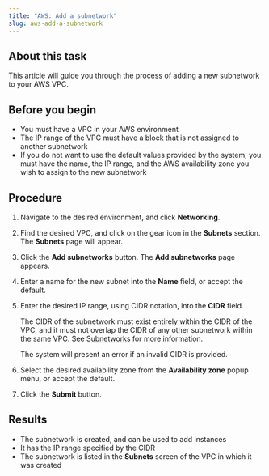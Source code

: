 ```yaml
---
title: "AWS: Add a subnetwork"
slug: aws-add-a-subnetwork
---
```


## About this task

This article will guide you through the process of adding a new subnetwork to your AWS VPC.

## Before you begin

- You must have a VPC in your AWS environment
- The IP range of the VPC must have a block that is not assigned to another subnetwork
- If you do not want to use the default values provided by the system, you must have the name, the IP range, and the AWS availability zone you wish to assign to the new subnetwork

## Procedure

1. Navigate to the desired environment, and click **Networking**.

2. Find the desired VPC, and click on the gear icon in the **Subnets** section. The **Subnets** page will appear.

3. Click the **Add subnetworks** button. The **Add subnetworks** page appears.

4. Enter a name for the new subnet into the **Name** field, or accept the default.

5. Enter the desired IP range, using CIDR notation, into the **CIDR** field.

    The CIDR of the subnetwork must exist entirely within the CIDR of the VPC, and it must not overlap the CIDR of any other subnetwork within the same VPC. See [Subnetworks](aws-subnetworks.md) for more information.

    The system will present an error if an invalid CIDR is provided.

6. Select the desired availability zone from the **Availability zone** popup menu, or accept the default.

7. Click the **Submit** button.

## Results

- The subnetwork is created, and can be used to add instances
- It has the IP range specified by the CIDR
- The subnetwork is listed in the **Subnets** screen of the VPC in which it was created
